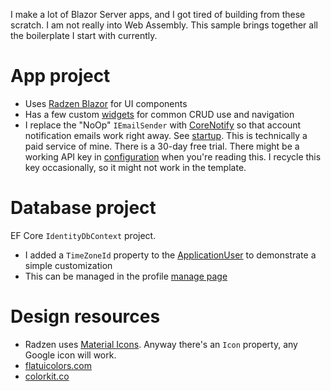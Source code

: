 I make a lot of Blazor Server apps, and I got tired of building from these scratch. I am not really into Web Assembly. This sample brings together all the boilerplate I start with currently.

# App project
- Uses [Radzen Blazor](https://blazor.radzen.com/) for UI components
- Has a few custom [widgets](https://github.com/adamfoneil/BlazorServerTemplate/tree/main/BlazorApp/Components/Widgets) for common CRUD use and navigation
- I replace the "NoOp" `IEmailSender` with [CoreNotify](https://github.com/adamfoneil/CoreNotify) so that account notification emails work right away. See [startup](https://github.com/adamfoneil/BlazorServerTemplate/blob/main/BlazorApp/Program.cs#L30). This is technically a paid service of mine. There is a 30-day free trial. There might be a working API key in [configuration](https://github.com/adamfoneil/BlazorServerTemplate/blob/main/BlazorApp/appsettings.Development.json#L3) when you're reading this. I recycle this key occasionally, so it might not work in the template.

# Database project
EF Core `IdentityDbContext` project. 
- I added a `TimeZoneId` property to the [ApplicationUser](https://github.com/adamfoneil/BlazorServerTemplate/blob/main/Database/ApplicationUser.cs) to demonstrate a simple customization
- This can be managed in the profile [manage page](https://github.com/adamfoneil/BlazorServerTemplate/blob/main/BlazorApp/Components/Account/Pages/Manage/Index.razor#L34)


# Design resources
- Radzen uses [Material Icons](https://fonts.google.com/icons). Anyway there's an `Icon` property, any Google icon will work.
- [flatuicolors.com](https://flatuicolors.com/)
- [colorkit.co](https://colorkit.co/)

